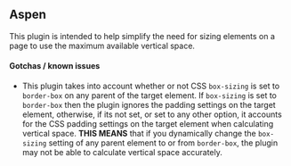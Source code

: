 ## Aspen
This plugin is intended to help simplify the need for sizing elements on a page to use the maximum available vertical space.

#### Gotchas / known issues
* This plugin takes into account whether or not CSS `box-sizing` is set to `border-box` on any parent of the target element. If `box-sizing` is set to `border-box` then the plugin ignores the padding settings on the target element, otherwise, if its not set, or set to any other option, it accounts for the CSS padding settings on the target element when calculating vertical space. **THIS MEANS** that if you dynamically change the `box-sizing` setting of any parent element to or from `border-box`, the plugin may not be able to calculate vertical space accurately.
